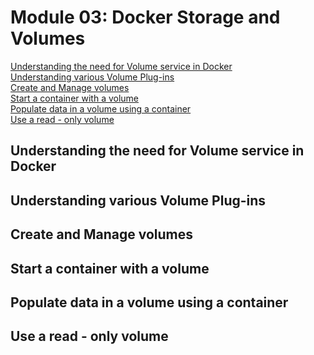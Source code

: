 # Module 03: Docker Storage and Volumes
[Understanding the need for Volume service in Docker]()\
[Understanding various Volume Plug-ins]()\
[Create and Manage volumes]()\
[Start a container with a volume]()\
[Populate data in a volume using a container]()\
[Use a read - only volume]()

 ## Understanding the need for Volume service in Docker

 ## Understanding various Volume Plug-ins

 ## Create and Manage volumes

 ## Start a container with a volume

 ## Populate data in a volume using a container

 ## Use a read - only volume